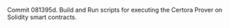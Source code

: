Commit 081395d.                    Build and Run scripts for executing the Certora Prover on Solidity smart contracts.